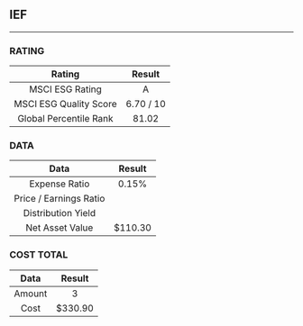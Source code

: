 ## IEF
----
### RATING

|Rating|Result|
|:----:|:---:|
|MSCI ESG Rating|A|
|MSCI ESG Quality Score|6.70 / 10|
|Global Percentile Rank|81.02|

### DATA

|Data|Result|
|:----:|:---:|
|Expense Ratio|0.15%|
|Price / Earnings Ratio||
|Distribution Yield||
|Net Asset Value|$110.30|

### COST TOTAL

|Data|Result|
|:----:|:---:|
|Amount|3|
|Cost|$330.90|

